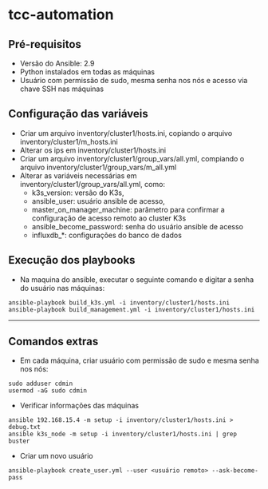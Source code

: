 # tcc-automation

## Pré-requisitos
- Versão do Ansible: 2.9
- Python instalados em todas as máquinas
- Usuário com permissão de sudo, mesma senha nos nós e acesso via chave SSH nas máquinas

## Configuração das variáveis
- Criar um arquivo inventory/cluster1/hosts.ini, copiando o arquivo inventory/cluster1/m_hosts.ini
- Alterar os ips em inventory/cluster1/hosts.ini
- Criar um arquivo inventory/cluster1/group_vars/all.yml, compiando o arquivo inventory/cluster1/group_vars/m_all.yml
- Alterar as variáveis necessárias em inventory/cluster1/group_vars/all.yml, como:
    - k3s_version: versão do K3s,
    - ansible_user: usuário ansible de acesso,
    - master_on_manager_machine: parâmetro para confirmar a configuração de acesso remoto ao cluster K3s
    - ansible_become_password: senha do usuário ansible de acesso
    - influxdb_*: configurações do banco de dados 

## Execução dos playbooks
- Na maquina do ansible, executar o seguinte comando e digitar a senha do usuário nas máquinas:
```
ansible-playbook build_k3s.yml -i inventory/cluster1/hosts.ini
ansible-playbook build_management.yml -i inventory/cluster1/hosts.ini
```




---

## Comandos extras

- Em cada máquina, criar usuário com permissão de sudo e mesma senha nos nós:
```
sudo adduser cdmin
usermod -aG sudo cdmin
```

- Verificar informações das máquinas
```
ansible 192.168.15.4 -m setup -i inventory/cluster1/hosts.ini > debug.txt
ansible k3s_node -m setup -i inventory/cluster1/hosts.ini | grep buster
```

- Criar um novo usuário
```
ansible-playbook create_user.yml --user <usuário remoto> --ask-become-pass
```